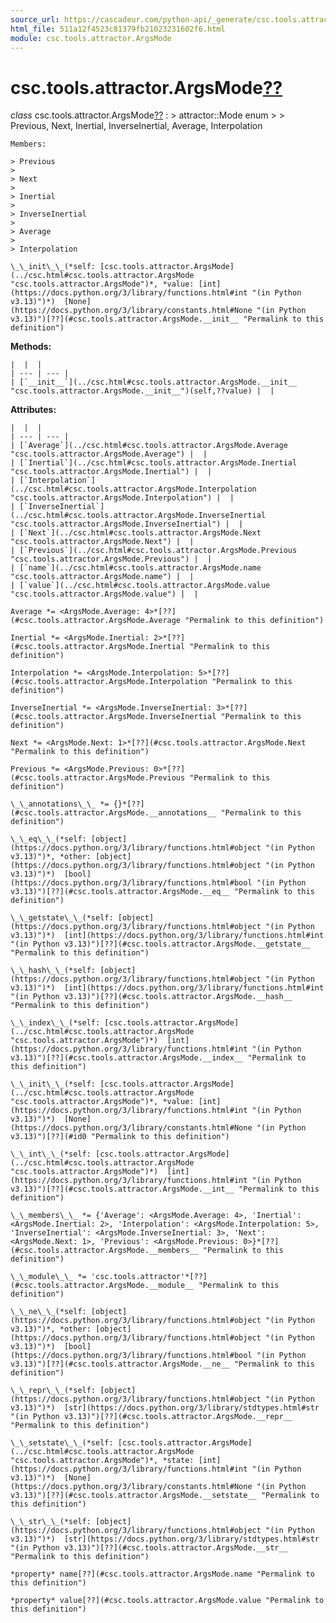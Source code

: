 ```yaml
---
source_url: https://cascadeur.com/python-api/_generate/csc.tools.attractor.ArgsMode.html
html_file: 511a12f4523c81379fb21023231602f6.html
module: csc.tools.attractor.ArgsMode
---
```


# csc.tools.attractor.ArgsMode[??](#csc-tools-attractor-argsmode "Permalink to this heading")

*class* csc.tools.attractor.ArgsMode[??](#csc.tools.attractor.ArgsMode "Permalink to this definition")
:   > attractor::Mode enum
    >
    > Previous, Next, Inertial, InverseInertial, Average, Interpolation

    Members:

    > Previous
    >
    > Next
    >
    > Inertial
    >
    > InverseInertial
    >
    > Average
    >
    > Interpolation

    \_\_init\_\_(*self: [csc.tools.attractor.ArgsMode](../csc.html#csc.tools.attractor.ArgsMode "csc.tools.attractor.ArgsMode")*, *value: [int](https://docs.python.org/3/library/functions.html#int "(in Python v3.13)")*)  [None](https://docs.python.org/3/library/constants.html#None "(in Python v3.13)")[??](#csc.tools.attractor.ArgsMode.__init__ "Permalink to this definition")

    
**Methods:**

    |  |  |
    | --- | --- |
    | [`__init__`](../csc.html#csc.tools.attractor.ArgsMode.__init__ "csc.tools.attractor.ArgsMode.__init__")(self,??value) |  |

    
**Attributes:**

    |  |  |
    | --- | --- |
    | [`Average`](../csc.html#csc.tools.attractor.ArgsMode.Average "csc.tools.attractor.ArgsMode.Average") |  |
    | [`Inertial`](../csc.html#csc.tools.attractor.ArgsMode.Inertial "csc.tools.attractor.ArgsMode.Inertial") |  |
    | [`Interpolation`](../csc.html#csc.tools.attractor.ArgsMode.Interpolation "csc.tools.attractor.ArgsMode.Interpolation") |  |
    | [`InverseInertial`](../csc.html#csc.tools.attractor.ArgsMode.InverseInertial "csc.tools.attractor.ArgsMode.InverseInertial") |  |
    | [`Next`](../csc.html#csc.tools.attractor.ArgsMode.Next "csc.tools.attractor.ArgsMode.Next") |  |
    | [`Previous`](../csc.html#csc.tools.attractor.ArgsMode.Previous "csc.tools.attractor.ArgsMode.Previous") |  |
    | [`name`](../csc.html#csc.tools.attractor.ArgsMode.name "csc.tools.attractor.ArgsMode.name") |  |
    | [`value`](../csc.html#csc.tools.attractor.ArgsMode.value "csc.tools.attractor.ArgsMode.value") |  |

    Average *= <ArgsMode.Average: 4>*[??](#csc.tools.attractor.ArgsMode.Average "Permalink to this definition")

    Inertial *= <ArgsMode.Inertial: 2>*[??](#csc.tools.attractor.ArgsMode.Inertial "Permalink to this definition")

    Interpolation *= <ArgsMode.Interpolation: 5>*[??](#csc.tools.attractor.ArgsMode.Interpolation "Permalink to this definition")

    InverseInertial *= <ArgsMode.InverseInertial: 3>*[??](#csc.tools.attractor.ArgsMode.InverseInertial "Permalink to this definition")

    Next *= <ArgsMode.Next: 1>*[??](#csc.tools.attractor.ArgsMode.Next "Permalink to this definition")

    Previous *= <ArgsMode.Previous: 0>*[??](#csc.tools.attractor.ArgsMode.Previous "Permalink to this definition")

    \_\_annotations\_\_ *= {}*[??](#csc.tools.attractor.ArgsMode.__annotations__ "Permalink to this definition")

    \_\_eq\_\_(*self: [object](https://docs.python.org/3/library/functions.html#object "(in Python v3.13)")*, *other: [object](https://docs.python.org/3/library/functions.html#object "(in Python v3.13)")*)  [bool](https://docs.python.org/3/library/functions.html#bool "(in Python v3.13)")[??](#csc.tools.attractor.ArgsMode.__eq__ "Permalink to this definition")

    \_\_getstate\_\_(*self: [object](https://docs.python.org/3/library/functions.html#object "(in Python v3.13)")*)  [int](https://docs.python.org/3/library/functions.html#int "(in Python v3.13)")[??](#csc.tools.attractor.ArgsMode.__getstate__ "Permalink to this definition")

    \_\_hash\_\_(*self: [object](https://docs.python.org/3/library/functions.html#object "(in Python v3.13)")*)  [int](https://docs.python.org/3/library/functions.html#int "(in Python v3.13)")[??](#csc.tools.attractor.ArgsMode.__hash__ "Permalink to this definition")

    \_\_index\_\_(*self: [csc.tools.attractor.ArgsMode](../csc.html#csc.tools.attractor.ArgsMode "csc.tools.attractor.ArgsMode")*)  [int](https://docs.python.org/3/library/functions.html#int "(in Python v3.13)")[??](#csc.tools.attractor.ArgsMode.__index__ "Permalink to this definition")

    \_\_init\_\_(*self: [csc.tools.attractor.ArgsMode](../csc.html#csc.tools.attractor.ArgsMode "csc.tools.attractor.ArgsMode")*, *value: [int](https://docs.python.org/3/library/functions.html#int "(in Python v3.13)")*)  [None](https://docs.python.org/3/library/constants.html#None "(in Python v3.13)")[??](#id0 "Permalink to this definition")

    \_\_int\_\_(*self: [csc.tools.attractor.ArgsMode](../csc.html#csc.tools.attractor.ArgsMode "csc.tools.attractor.ArgsMode")*)  [int](https://docs.python.org/3/library/functions.html#int "(in Python v3.13)")[??](#csc.tools.attractor.ArgsMode.__int__ "Permalink to this definition")

    \_\_members\_\_ *= {'Average': <ArgsMode.Average: 4>, 'Inertial': <ArgsMode.Inertial: 2>, 'Interpolation': <ArgsMode.Interpolation: 5>, 'InverseInertial': <ArgsMode.InverseInertial: 3>, 'Next': <ArgsMode.Next: 1>, 'Previous': <ArgsMode.Previous: 0>}*[??](#csc.tools.attractor.ArgsMode.__members__ "Permalink to this definition")

    \_\_module\_\_ *= 'csc.tools.attractor'*[??](#csc.tools.attractor.ArgsMode.__module__ "Permalink to this definition")

    \_\_ne\_\_(*self: [object](https://docs.python.org/3/library/functions.html#object "(in Python v3.13)")*, *other: [object](https://docs.python.org/3/library/functions.html#object "(in Python v3.13)")*)  [bool](https://docs.python.org/3/library/functions.html#bool "(in Python v3.13)")[??](#csc.tools.attractor.ArgsMode.__ne__ "Permalink to this definition")

    \_\_repr\_\_(*self: [object](https://docs.python.org/3/library/functions.html#object "(in Python v3.13)")*)  [str](https://docs.python.org/3/library/stdtypes.html#str "(in Python v3.13)")[??](#csc.tools.attractor.ArgsMode.__repr__ "Permalink to this definition")

    \_\_setstate\_\_(*self: [csc.tools.attractor.ArgsMode](../csc.html#csc.tools.attractor.ArgsMode "csc.tools.attractor.ArgsMode")*, *state: [int](https://docs.python.org/3/library/functions.html#int "(in Python v3.13)")*)  [None](https://docs.python.org/3/library/constants.html#None "(in Python v3.13)")[??](#csc.tools.attractor.ArgsMode.__setstate__ "Permalink to this definition")

    \_\_str\_\_(*self: [object](https://docs.python.org/3/library/functions.html#object "(in Python v3.13)")*)  [str](https://docs.python.org/3/library/stdtypes.html#str "(in Python v3.13)")[??](#csc.tools.attractor.ArgsMode.__str__ "Permalink to this definition")

    *property* name[??](#csc.tools.attractor.ArgsMode.name "Permalink to this definition")

    *property* value[??](#csc.tools.attractor.ArgsMode.value "Permalink to this definition")